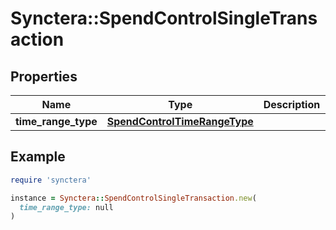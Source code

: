 # Synctera::SpendControlSingleTransaction

## Properties

| Name | Type | Description | Notes |
| ---- | ---- | ----------- | ----- |
| **time_range_type** | [**SpendControlTimeRangeType**](SpendControlTimeRangeType.md) |  |  |

## Example

```ruby
require 'synctera'

instance = Synctera::SpendControlSingleTransaction.new(
  time_range_type: null
)
```

